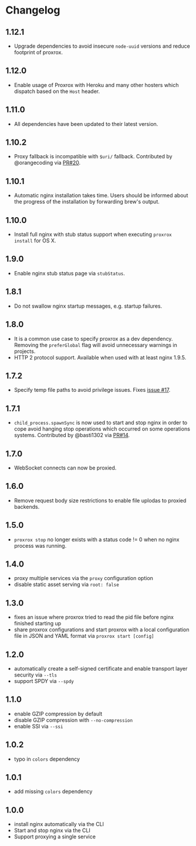 # Changelog

## 1.12.1
 - Upgrade dependencies to avoid insecure `node-uuid` versions and reduce footprint of proxrox.

## 1.12.0
 - Enable usage of Proxrox with Heroku and many other hosters which dispatch based on the `Host` header.

## 1.11.0
 - All dependencies have been updated to their latest version.

## 1.10.2
 - Proxy fallback is incompatible with `$uri/` fallback. Contributed by @orangecoding via [PR#20](https://github.com/bripkens/proxrox/pull/20).

## 1.10.1
 - Automatic nginx installation takes time. Users should be informed about the progress of the installation by forwarding brew's output.

## 1.10.0
 - Install full nginx with stub status support when executing `proxrox install` for OS X.

## 1.9.0
 - Enable nginx stub status page via `stubStatus`.

## 1.8.1
 - Do not swallow nginx startup messages, e.g. startup failures.

## 1.8.0
 - It is a common use case to specify proxrox as a dev dependency. Removing the `preferGlobal` flag will avoid unnecessary warnings in projects.
 - HTTP 2 protocol support. Available when used with at least nginx 1.9.5.

## 1.7.2
 - Specify temp file paths to avoid privilege issues. Fixes [issue #17](https://github.com/bripkens/proxrox/issues/17).

## 1.7.1
 - `child_process.spawnSync` is now used to start and stop nginx in order to cope
   avoid hanging stop operations which occurred on some operations systems. Contributed by @basti1302 via [PR#14](https://github.com/bripkens/proxrox/issues/14).

## 1.7.0
 - WebSocket connects can now be proxied.

## 1.6.0
 - Remove request body size restrictions to enable file uplodas to proxied
   backends.

## 1.5.0
 - `proxrox stop` no longer exists with a status code != 0 when no nginx
   process was running.

## 1.4.0
 - proxy multiple services via the `proxy` configuration option
 - disable static asset serving via `root: false`

## 1.3.0
 - fixes an issue where proxrox tried to read the pid file before nginx
   finished starting up
 - share proxrox configurations and start proxrox with a local configuration
   file in JSON and YAML format via `proxrox start [config]`

## 1.2.0
 - automatically create a self-signed certificate and enable transport layer
   security via `--tls`
 - support SPDY via `--spdy`

## 1.1.0
 - enable GZIP compression by default
 - disable GZIP compression with `--no-compression`
 - enable SSI via `--ssi`

## 1.0.2
 - typo in `colors` dependency

## 1.0.1
 - add missing `colors` dependency

## 1.0.0
 - install nginx automatically via the CLI
 - Start and stop nginx via the CLI
 - Support proxying a single service
